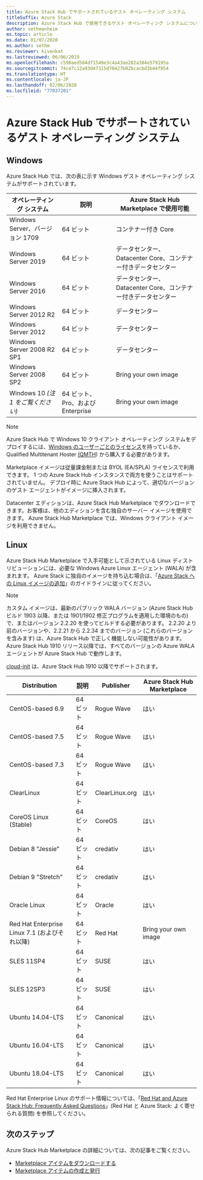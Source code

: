```yaml
---
title: Azure Stack Hub でサポートされているゲスト オペレーティング システム
titleSuffix: Azure Stack
description: Azure Stack Hub で使用できるゲスト オペレーティング システムについて説明します。
author: sethmanheim
ms.topic: article
ms.date: 01/07/2020
ms.author: sethm
ms.reviewer: kivenkat
ms.lastreviewed: 06/06/2019
ms.openlocfilehash: c590aed504df1549e3c4a43ae282a304e579195a
ms.sourcegitcommit: 74ce7c12a93d47315d70427b02bcacbd3b44f854
ms.translationtype: HT
ms.contentlocale: ja-JP
ms.lasthandoff: 02/06/2020
ms.locfileid: "77037201"
---
```

# <a name="guest-operating-systems-supported-on-azure-stack-hub"></a>Azure Stack Hub でサポートされているゲスト オペレーティング システム

## <a name="windows"></a>Windows

Azure Stack Hub では、次の表に示す Windows ゲスト オペレーティング システムがサポートされています。

| オペレーティング システム | 説明 | Azure Stack Hub Marketplace で使用可能 |
| --- | --- | --- |
| Windows Server、バージョン 1709 | 64 ビット | コンテナー付き Core |
| Windows Server 2019 | 64 ビット |  データセンター、Datacenter Core、コンテナー付きデータセンター |
| Windows Server 2016 | 64 ビット |  データセンター、Datacenter Core、コンテナー付きデータセンター |
| Windows Server 2012 R2 | 64 ビット |  データセンター |
| Windows Server 2012 | 64 ビット |  データセンター |
| Windows Server 2008 R2 SP1 | 64 ビット |  データセンター |
| Windows Server 2008 SP2 | 64 ビット |  Bring your own image |
| Windows 10 *(注 1 をご覧ください)* | 64 ビット、Pro、および Enterprise | Bring your own image |

> [!NOTE]
> Azure Stack Hub で Windows 10 クライアント オペレーティング システムをデプロイするには、[Windows のユーザーごとのライセンス](https://www.microsoft.com/licensing/product-licensing/windows10.aspx)を持っているか、Qualified Multitenant Hoster [(QMTH](https://www.microsoft.com/en-us/CloudandHosting/licensing_sca.aspx)) から購入する必要があります。

Marketplace イメージは従量課金制または BYOL (EA/SPLA) ライセンスで利用できます。 1 つの Azure Stack Hub インスタンスで両方を使うことはサポートされていません。 デプロイ時に Azure Stack Hub によって、適切なバージョンのゲスト エージェントがイメージに挿入されます。

Datacenter エディションは、Azure Stack Hub Marketplace でダウンロードできます。お客様は、他のエディションを含む独自のサーバー イメージを使用できます。 Azure Stack Hub Marketplace では、Windows クライアント イメージを利用できません。

## <a name="linux"></a>Linux

Azure Stack Hub Marketplace で入手可能として示されている Linux ディストリビューションには、必要な Windows Azure Linux エージェント (WALA) が含まれます。 Azure Stack に独自のイメージを持ち込む場合は、「[Azure Stack への Linux イメージの追加](azure-stack-linux.md)」のガイドラインに従ってください。

> [!NOTE]
> カスタム イメージは、最新のパブリック WALA バージョン (Azure Stack Hub ビルド 1903 以降、または 1901/1902 修正プログラムを適用した環境のもの) で、またはバージョン 2.2.20 を使ってビルドする必要があります。 2\.2.20 より前のバージョンや、2.2.21 から 2.2.34 までのバージョン (これらのバージョンを含みます) は、Azure Stack Hub で正しく機能しない可能性があります。 Azure Stack Hub 1910 リリース以降では、すべてのバージョンの Azure WALA エージェントが Azure Stack Hub で動作します。
>
> [cloud-init](https://cloud-init.io/) は、Azure Stack Hub 1910 以降でサポートされます。

| Distribution | 説明 | Publisher | Azure Stack Hub Marketplace |
| --- | --- | --- | --- |
| CentOS-based 6.9 | 64 ビット | Rogue Wave | はい |
| CentOS-based 7.5 | 64 ビット | Rogue Wave | はい |
| CentOS-based 7.3 | 64 ビット | Rogue Wave | はい |
| ClearLinux | 64 ビット | ClearLinux.org | はい |
| CoreOS Linux (Stable) |  64 ビット | CoreOS | はい |
| Debian 8 "Jessie" | 64 ビット | credativ |  はい |
| Debian 9 "Stretch" | 64 ビット | credativ | はい |
| Oracle Linux | 64 ビット | Oracle | はい |
| Red Hat Enterprise Linux 7.1 (およびそれ以降) | 64 ビット | Red Hat | Bring your own image |
| SLES 11SP4 | 64 ビット | SUSE | はい |
| SLES 12SP3 | 64 ビット | SUSE | はい |
| Ubuntu 14.04-LTS | 64 ビット | Canonical | はい |
| Ubuntu 16.04-LTS | 64 ビット | Canonical | はい |
| Ubuntu 18.04-LTS | 64 ビット | Canonical | はい |

Red Hat Enterprise Linux のサポート情報については、「[Red Hat and Azure Stack Hub: Frequently Asked Questions](https://access.redhat.com/articles/3413531)」(Red Hat と Azure Stack: よく寄せられる質問) を参照してください。

## <a name="next-steps"></a>次のステップ

Azure Stack Hub Marketplace の詳細については、次の記事をご覧ください。

- [Marketplace アイテムをダウンロードする](azure-stack-download-azure-marketplace-item.md)  
- [Marketplace アイテムの作成と発行](azure-stack-create-and-publish-marketplace-item.md)
